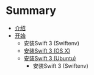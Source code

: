 # Summary

* [介绍](README.md)
* [开始](chapter1.md)
   * 安装Swift 3 (Swiftenv)
   * [安装Swift 3 (OS X)](install_swift_3__os_x.md)
   * [安装Swift 3 (Ubuntu)](install_swift_3__ubuntu.md)
       * 安装Swift 3 (Swiftenv)


